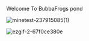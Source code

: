  Welcome To BubbaFrogs pond 

![minetest-237915085(1)](https://user-images.githubusercontent.com/100529581/219967168-c10e4a1e-8d26-4517-b57c-8e4ba950a549.png)



 ![ezgif-2-67f0ce380e](https://user-images.githubusercontent.com/100529581/219967210-667b2471-fb7b-4b64-b197-b651183979bd.gif)

